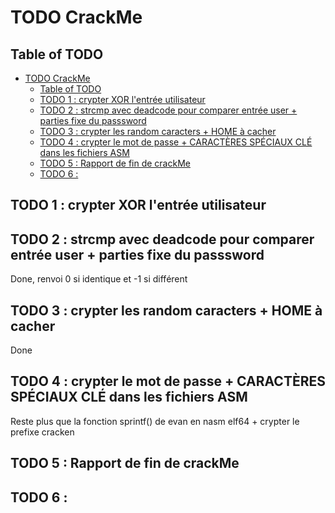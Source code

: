 # TODO CrackMe

<!-- TODO: Rajouter les techniques d'obfuscation que vous avez implémentées dans la présentation -->

## Table of TODO

- [TODO CrackMe](#todo-crackme)
  - [Table of TODO](#table-of-todo)
  - [TODO 1 : crypter XOR l'entrée utilisateur](#todo-1--crypter-xor-lentrée-utilisateur)
  - [TODO 2 : strcmp avec deadcode pour comparer entrée user + parties fixe du passsword](#todo-2--strcmp-avec-deadcode-pour-comparer-entrée-user--parties-fixe-du-passsword)
  - [TODO 3 : crypter les random caracters + HOME à cacher](#todo-3--crypter-les-random-caracters--home-à-cacher)
  - [TODO 4 : crypter le mot de passe + CARACTÈRES SPÉCIAUX CLÉ dans les fichiers ASM](#todo-4--crypter-le-mot-de-passe--caractères-spéciaux-clé-dans-les-fichiers-asm)
  - [TODO 5 : Rapport de fin de crackMe](#todo-5--rapport-de-fin-de-crackme)
  - [TODO 6 :](#todo-6-)

## TODO 1 : crypter XOR l'entrée utilisateur

## TODO 2 : strcmp avec deadcode pour comparer entrée user + parties fixe du passsword

Done, renvoi 0 si identique et -1 si différent

## TODO 3 : crypter les random caracters + HOME à cacher

  Done

## TODO 4 : crypter le mot de passe + CARACTÈRES SPÉCIAUX CLÉ dans les fichiers ASM

Reste plus que la fonction sprintf() de evan en nasm elf64 + crypter le prefixe cracken

## TODO 5 : Rapport de fin de crackMe

## TODO 6 : 